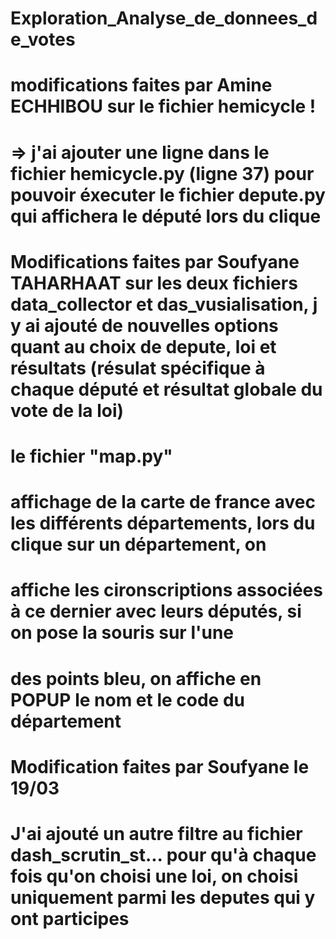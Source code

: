 # Exploration_Analyse_de_donnees_de_votes

# modifications faites par Amine ECHHIBOU sur le fichier hemicycle !
# => j'ai ajouter une ligne dans le fichier hemicycle.py (ligne 37) pour pouvoir éxecuter le fichier depute.py qui affichera le député lors du clique 

# Modifications faites par Soufyane TAHARHAAT sur les deux fichiers data_collector et das_vusialisation, j y ai ajouté de nouvelles options quant au choix de depute, loi et résultats (résulat spécifique à chaque député et résultat globale du vote de la loi)

# le fichier "map.py"
# affichage de la carte de france avec les différents départements, lors du clique sur un département, on
# affiche  les cironscriptions associées à ce dernier avec leurs députés, si on pose la souris sur l'une
# des points bleu, on affiche en POPUP le nom et le code du département

# Modification faites par Soufyane le 19/03
# J'ai ajouté un autre filtre au fichier dash_scrutin_st... pour qu'à chaque fois qu'on choisi une loi, on choisi uniquement parmi les deputes qui y ont participes
